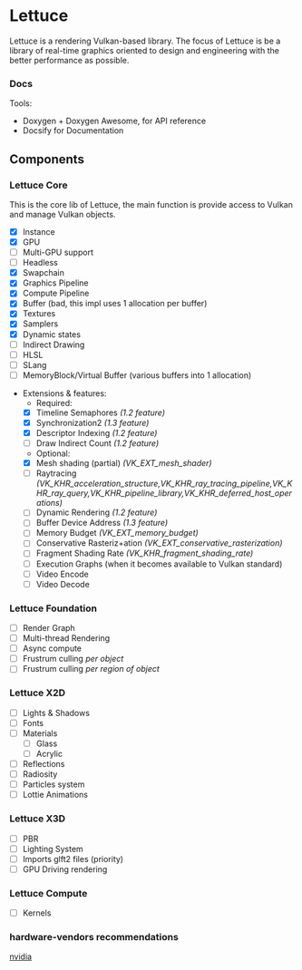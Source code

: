 # Lettuce

Lettuce is a rendering Vulkan-based library.
The focus of Lettuce is be a library of real-time graphics oriented to design and engineering with the better 
performance as possible.

### Docs
 Tools:
  -  Doxygen + Doxygen Awesome, for API reference
  -  Docsify for Documentation

## Components 

### Lettuce Core
This is the core lib of Lettuce, the main function is provide access to Vulkan and manage Vulkan objects.
- [x] Instance
- [x] GPU
- [ ] Multi-GPU support
- [ ] Headless 
- [x] Swapchain 
- [x] Graphics Pipeline
- [x] Compute Pipeline
- [x] Buffer (bad, this impl uses 1 allocation per buffer)
- [x] Textures
- [x] Samplers
- [x] Dynamic states
- [ ] Indirect Drawing
- [ ] HLSL
- [ ] SLang
- [ ] MemoryBlock/Virtual Buffer (various buffers into 1 allocation)
- Extensions & features:
  - Required: 
  - [x] Timeline Semaphores _(1.2 feature)_
  - [x] Synchronization2 _(1.3 feature)_
  - [x] Descriptor Indexing _(1.2 feature)_
  - [ ] Draw Indirect Count _(1.2 feature)_
  - Optional:
  - [x] Mesh shading (partial) _(VK_EXT_mesh_shader)_
  - [ ] Raytracing             _(VK_KHR_acceleration_structure,VK_KHR_ray_tracing_pipeline,VK_KHR_ray_query,VK_KHR_pipeline_library,VK_KHR_deferred_host_operations)_
  - [ ] Dynamic Rendering _(1.2 feature)_
  - [ ] Buffer Device Address _(1.3 feature)_
  - [ ] Memory Budget  _(VK_EXT_memory_budget)_
  - [ ] Conservative Rasteriz+ation _(VK_EXT_conservative_rasterization)_
  - [ ] Fragment Shading Rate _(VK_KHR_fragment_shading_rate)_
  - [ ] Execution Graphs (when it becomes available to Vulkan standard)
  - [ ] Video Encode
  - [ ] Video Decode

### Lettuce Foundation
- [ ] Render Graph
- [ ] Multi-thread Rendering
- [ ] Async compute
- [ ] Frustrum culling _per object_
- [ ] Frustrum culling _per region of object_
### Lettuce X2D
- [ ] Lights & Shadows
- [ ] Fonts
- [ ] Materials
  - [ ] Glass
  - [ ] Acrylic
- [ ] Reflections 
- [ ] Radiosity
- [ ] Particles system
- [ ] Lottie Animations
### Lettuce X3D
- [ ] PBR
- [ ] Lighting System
- [ ] Imports glft2 files (priority)
- [ ] GPU Driving rendering
### Lettuce Compute
- [ ] Kernels

### hardware-vendors recommendations

[nvidia](https://developer.nvidia.com/blog/vulkan-dos-donts/)